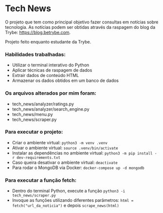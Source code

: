 # Tech News
O projeto que tem como principal objetivo fazer consultas em notícias sobre tecnologia.
As notícias podem ser obtidas através da raspagem do blog da Trybe: https://blog.betrybe.com.

Projeto feito enquanto estudante da Trybe.

### Habilidades trabalhadas:
* Utilizar o terminal interativo do Python
* Aplicar técnicas de raspagem de dados
* Extrair dados de conteúdo HTML
* Armazenar os dados obtidos em um banco de dados

### Os arquivos alterados por mim foram:
* tech_news/analyzer/ratings.py
* tech_news/analyzer/search_engine.py
* tech_news/menu.py
* tech_news/scraper.py

### Para executar o projeto:
* Criar o ambiente virtual: `python3 -m venv .venv`
* Ativar o ambiente virtual: `source .venv/bin/activate`
* Instalar as dependências no ambiente virtual: `python3 -m pip install -r dev-requirements.txt`
* Caso queira desativar o ambiente virtual: `deactivate`
* Para rodar o MongoDB via Docker: `docker-compose up -d mongodb`

### Para executar a função fetch: 
* Dentro do terminal Python, execute a função `python3 -i tech_news/scraper.py`
* Invoque as funções utilizando diferentes parâmetros: `html = fetch("url_da_noticia")` e depois `scrape_news(html)`

